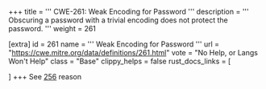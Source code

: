 +++
title = '''
CWE-261: Weak Encoding for Password
'''
description	= '''
Obscuring a password with a trivial encoding does not protect the password.
'''
weight = 261

[extra]
id = 261
name = '''
Weak Encoding for Password
'''
url = "https://cwe.mitre.org/data/definitions/261.html"
vote = "No Help, or Langs Won't Help"
class = "Base"
clippy_helps = false
rust_docs_links = [

]
+++
See [256](rust-are-we-secure-yet/cwes/cwe-256) reason
